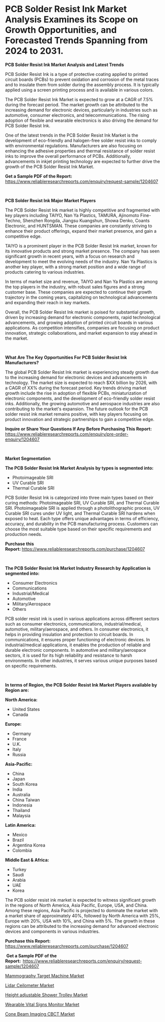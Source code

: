 <p><h1>PCB Solder Resist Ink Market Analysis Examines its Scope on Growth Opportunities, and Forecasted Trends Spanning from 2024 to 2031.</h1></p><p><strong>PCB Solder Resist Ink Market Analysis and Latest Trends</strong></p>
<p><p>PCB Solder Resist Ink is a type of protective coating applied to printed circuit boards (PCBs) to prevent oxidation and corrosion of the metal traces and to insulate them from solder during the assembly process. It is typically applied using a screen printing process and is available in various colors.</p><p>The PCB Solder Resist Ink Market is expected to grow at a CAGR of 7.5% during the forecast period. The market growth can be attributed to the increasing demand for electronic devices, particularly in industries such as automotive, consumer electronics, and telecommunications. The rising adoption of flexible and wearable electronics is also driving the demand for PCB Solder Resist Ink.</p><p>One of the latest trends in the PCB Solder Resist Ink Market is the development of eco-friendly and halogen-free solder resist inks to comply with environmental regulations. Manufacturers are also focusing on enhancing the adhesive properties and thermal resistance of solder resist inks to improve the overall performance of PCBs. Additionally, advancements in inkjet printing technology are expected to further drive the growth of the PCB Solder Resist Ink Market.</p></p>
<p><strong>Get a Sample PDF of the Report:&nbsp;</strong> <a href="https://www.reliableresearchreports.com/enquiry/request-sample/1204607">https://www.reliableresearchreports.com/enquiry/request-sample/1204607</a></p>
<p>&nbsp;</p>
<p><strong>PCB Solder Resist Ink Major Market Players</strong></p>
<p><p>The PCB Solder Resist Ink market is highly competitive and fragmented with key players including TAIYO, Nan Ya Plastics, TAMURA, Ajinomoto Fine-Techno, Shenzhen Rongda, Jiangsu Kuangshun, Showa Denko, Coants Electronic, and HUNTSMAN. These companies are constantly striving to enhance their product offerings, expand their market presence, and gain a competitive edge.</p><p>TAIYO is a prominent player in the PCB Solder Resist Ink market, known for its innovative products and strong market presence. The company has seen significant growth in recent years, with a focus on research and development to meet the evolving needs of the industry. Nan Ya Plastics is another key player, with a strong market position and a wide range of products catering to various industries.</p><p>In terms of market size and revenue, TAIYO and Nan Ya Plastics are among the top players in the industry, with robust sales figures and a strong customer base. These companies are expected to continue their growth trajectory in the coming years, capitalizing on technological advancements and expanding their reach in key markets.</p><p>Overall, the PCB Solder Resist Ink market is poised for substantial growth, driven by increasing demand for electronic components, rapid technological advancements, and growing adoption of printed circuit boards in various applications. As competition intensifies, companies are focusing on product innovation, strategic collaborations, and market expansion to stay ahead in the market.</p></p>
<p>&nbsp;</p>
<p><strong>What Are The Key Opportunities For PCB Solder Resist Ink Manufacturers?</strong></p>
<p><p>The global PCB Solder Resist Ink market is experiencing steady growth due to the increasing demand for electronic devices and advancements in technology. The market size is expected to reach $XX billion by 2026, with a CAGR of XX% during the forecast period. Key trends driving market growth include the rise in adoption of flexible PCBs, miniaturization of electronic components, and the development of eco-friendly solder resist inks. Additionally, the growing automotive and aerospace industries are also contributing to the market's expansion. The future outlook for the PCB solder resist ink market remains positive, with key players focusing on product innovation and strategic partnerships to gain a competitive edge.</p></p>
<p><strong>Inquire or Share Your Questions If Any Before Purchasing This Report:</strong> <a href="https://www.reliableresearchreports.com/enquiry/pre-order-enquiry/1204607">https://www.reliableresearchreports.com/enquiry/pre-order-enquiry/1204607</a></p>
<p>&nbsp;</p>
<p><strong>Market Segmentation</strong></p>
<p><strong>The PCB Solder Resist Ink Market Analysis by types is segmented into:</strong></p>
<p><ul><li>Photoimageable SRI</li><li>UV Curable SRI</li><li>Thermal Curable SRI</li></ul></p>
<p><p>PCB Solder Resist Ink is categorized into three main types based on their curing methods: Photoimageable SRI, UV Curable SRI, and Thermal Curable SRI. Photoimageable SRI is applied through a photolithographic process, UV Curable SRI cures under UV light, and Thermal Curable SRI hardens when exposed to heat. Each type offers unique advantages in terms of efficiency, accuracy, and durability in the PCB manufacturing process. Customers can choose the most suitable type based on their specific requirements and production needs.</p></p>
<p><strong>Purchase this Report:&nbsp;</strong><a href="https://www.reliableresearchreports.com/purchase/1204607">https://www.reliableresearchreports.com/purchase/1204607</a></p>
<p>&nbsp;</p>
<p><strong>The PCB Solder Resist Ink Market Industry Research by Application is segmented into:</strong></p>
<p><ul><li>Consumer Electronics</li><li>Communications</li><li>Industrial/Medical</li><li>Automotive</li><li>Military/Aerospace</li><li>Others</li></ul></p>
<p><p>PCB solder resist ink is used in various applications across different sectors such as consumer electronics, communications, industrial/medical, automotive, military/aerospace, and others. In consumer electronics, it helps in providing insulation and protection to circuit boards. In communications, it ensures proper functioning of electronic devices. In industrial/medical applications, it enables the production of reliable and durable electronic components. In automotive and military/aerospace sectors, it is used for its high reliability and resistance to harsh environments. In other industries, it serves various unique purposes based on specific requirements.</p></p>
<p>&nbsp;</p>
<p><strong>In terms of Region, the PCB Solder Resist Ink Market Players available by Region are:</strong></p>
<p>
    <p> <strong> North America: </strong>
        <ul>
            <li>United States</li>
            <li>Canada</li>
        </ul>
        </p> 
    <p> <strong> Europe: </strong>
        <ul>
            <li>Germany</li>
            <li>France</li>
            <li>U.K.</li>
            <li>Italy</li>
            <li>Russia</li>
        </ul>
        </p> 
    <p> <strong> Asia-Pacific: </strong>
        <ul>
            <li>China</li>
            <li>Japan</li>
            <li>South Korea</li>
            <li>India</li>
            <li>Australia</li>
            <li>China Taiwan</li>
            <li>Indonesia</li>
            <li>Thailand</li>
            <li>Malaysia</li>
        </ul>
        </p> 
    <p> <strong> Latin America: </strong>
        <ul>
            <li>Mexico</li>
            <li>Brazil</li>
            <li>Argentina Korea</li>
            <li>Colombia</li>
        </ul>
        </p> 
    <p> <strong> Middle East & Africa: </strong>
        <ul>
            <li>Turkey</li>
            <li>Saudi</li>
            <li>Arabia</li>
            <li>UAE</li>
            <li>Korea</li>
        </ul>
    </p>
    </p>
<p><p>The PCB solder resist ink market is expected to witness significant growth in the regions of North America, Asia Pacific, Europe, USA, and China. Among these regions, Asia Pacific is projected to dominate the market with a market share of approximately 40%, followed by North America with 25%, Europe with 20%, USA with 10%, and China with 5%. The growth in these regions can be attributed to the increasing demand for advanced electronic devices and components in various industries.</p></p>
<p><strong>Purchase this Report: </strong><a href="https://www.reliableresearchreports.com/purchase/1204607">https://www.reliableresearchreports.com/purchase/1204607</a></p>
<p>&nbsp;<strong>Get a Sample PDF of the Report:&nbsp;&nbsp;</strong><a href="https://www.reliableresearchreports.com/enquiry/request-sample/1204607">https://www.reliableresearchreports.com/enquiry/request-sample/1204607</a></p>
<p><strong></strong></p>
<p><p><a href="https://medium.com/@rosejohnson762014/mammography-target-machine-market-competitive-analysis-market-trends-and-forecast-to-2031-a2b7082625fb">Mammography Target Machine Market</a></p><p><a href="https://github.com/cecuraprangm/Market-Research-Report-List-1/blob/main/lidar-ceilometer-market.md">Lidar Ceilometer Market</a></p><p><a href="https://medium.com/@sarademiri71/height-adjustable-shower-trolley-market-analysis-and-sze-forecasted-for-period-from-2024-to-2031-77a3a8bf40a7">Height adjustable Shower Trolley Market</a></p><p><a href="https://github.com/antony131rp/Market-Research-Report-List-2/blob/main/wearable-vital-signs-monitor-market.md">Wearable Vital Signs Monitor Market</a></p><p><a href="https://medium.com/@rosejohnson762014/cone-beam-imaging-cbct-market-comprehensive-assessment-by-type-application-and-geography-6777b550e2c0">Cone Beam Imaging CBCT Market</a></p></p>